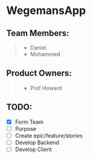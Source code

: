 # WegemansApp

## Team Members:

> - Daniel
> - Mohammed

## Product Owners:

> - Prof Howard

## TODO:

- [x] Form Team
- [ ] Purpose
- [ ] Create epic/feature/stories
- [ ] Develop Backend
- [ ] Develop Client
